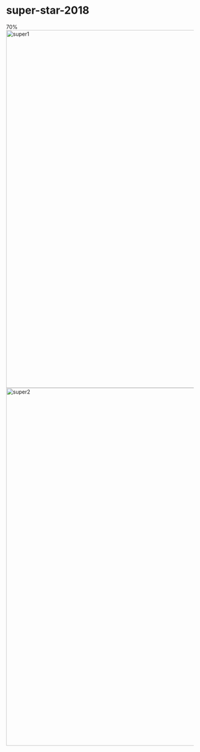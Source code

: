 # super-star-2018
70%
<img src="https://farm5.staticflickr.com/4832/44437298220_63e44e6c1b_b.jpg" width="540" height="960" alt="super1">
<a data-flickr-embed="true"  href="https://www.flickr.com/photos/144076970@N08/45530729804/in/dateposted-public/" title="super2"><img src="https://farm5.staticflickr.com/4824/45530729804_7689594ffa_b.jpg" width="540" height="960" alt="super2"></a><script async src="//embedr.flickr.com/assets/client-code.js" charset="utf-8"></script>
